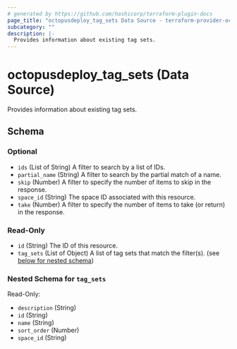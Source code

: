 ```yaml
---
# generated by https://github.com/hashicorp/terraform-plugin-docs
page_title: "octopusdeploy_tag_sets Data Source - terraform-provider-octopusdeploy"
subcategory: ""
description: |-
  Provides information about existing tag sets.
---
```


# octopusdeploy_tag_sets (Data Source)

Provides information about existing tag sets.



<!-- schema generated by tfplugindocs -->
## Schema

### Optional

- `ids` (List of String) A filter to search by a list of IDs.
- `partial_name` (String) A filter to search by the partial match of a name.
- `skip` (Number) A filter to specify the number of items to skip in the response.
- `space_id` (String) The space ID associated with this resource.
- `take` (Number) A filter to specify the number of items to take (or return) in the response.

### Read-Only

- `id` (String) The ID of this resource.
- `tag_sets` (List of Object) A list of tag sets that match the filter(s). (see [below for nested schema](#nestedatt--tag_sets))

<a id="nestedatt--tag_sets"></a>
### Nested Schema for `tag_sets`

Read-Only:

- `description` (String)
- `id` (String)
- `name` (String)
- `sort_order` (Number)
- `space_id` (String)


